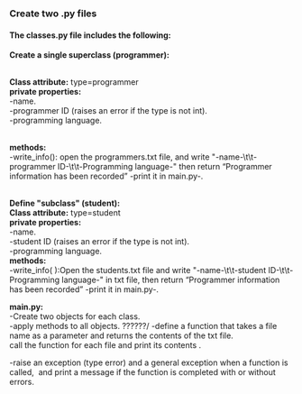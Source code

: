 ### **Create two .py files** 

#### **The classes.py file includes the following:**  
**Create a single superclass (programmer):**  
 

**Class attribute:** type=programmer  
**private properties:**  
\-name.  
\-programmer ID (raises an error if the type is not int).  
\-programming language.  
 

**methods:**  
\-write\_info(): open the programmers.txt file, and write "-name-\\t\\t-programmer ID-\\t\\t-Programming language-" then return “Programmer information has been recorded” -print it in main.py-.  
 

**Define "subclass" (student):**  
**Class attribute:** type=student  
**private properties:**  
\-name.  
\-student ID (raises an error if the type is not int).  
\-programming language.  
**methods:**  
-write_info( ):Open the students.txt file and write "-name-\\t\\t-student ID-\\t\\t-Programming language-" in txt file, then return “Programmer information has been recorded” -print it in main.py-.



**main.py:**  
\-Create two objects for each class.  
\-apply methods to all objects.   ??????/
\-define a function that takes a file name as a parameter and returns the contents of the txt file.  
call the function for each file and print its contents .

\-raise an exception (type error) and a general exception when a function is called,  and print a message if the function is completed with or without errors.
